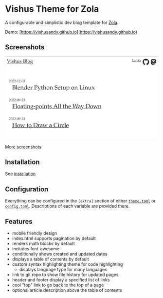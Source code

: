 
# Vishus Theme for Zola

A configurable and simplistic dev blog template for [Zola](https://www.getzola.org/).

Demo: [https://vishusandy.github.io](https://vishusandy.github.io)

## Screenshots

![Screenshot of the main index](index.png)

[More screenshots](screenshots.md)

## Installation

See [installation](install.md)

## Configuration

Everything can be configured in the `[extra]` section of either [`theme.toml`](theme.toml) or [`config.toml`](config.toml).  Descriptions of each variable are provided there.

## Features

- mobile friendly design
- index.html supports pagination by default
- renders math blocks by default
- includes font-awesome
- conditionally shows created and updated dates
- displays a table of contents by default
- custom syntax highlighting theme for code highlighting
    - displays language type for many languages
- link to git repo to show file history for updated pages
- header and footer display a specified list of links
- cool "top" link to go back to the top of a page
- optional article description above the table of contents

